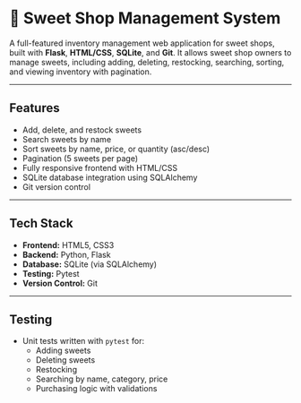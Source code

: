 # 🍬 Sweet Shop Management System

A full-featured inventory management web application for sweet shops, built with **Flask**, **HTML/CSS**, **SQLite**, and **Git**. It allows sweet shop owners to manage sweets, including adding, deleting, restocking, searching, sorting, and viewing inventory with pagination.

---

## Features

- Add, delete, and restock sweets
- Search sweets by name
- Sort sweets by name, price, or quantity (asc/desc)
- Pagination (5 sweets per page)
- Fully responsive frontend with HTML/CSS
- SQLite database integration using SQLAlchemy
- Git version control

---

## Tech Stack

- **Frontend:** HTML5, CSS3
- **Backend:** Python, Flask
- **Database:** SQLite (via SQLAlchemy)
- **Testing:** Pytest
- **Version Control:** Git

---

## Testing

- Unit tests written with `pytest` for:
  - Adding sweets
  - Deleting sweets
  - Restocking
  - Searching by name, category, price
  - Purchasing logic with validations



